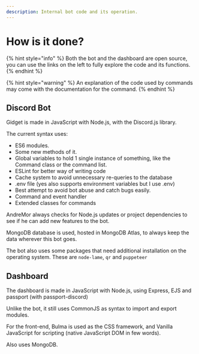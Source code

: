 ```yaml
---
description: Internal bot code and its operation.
---
```


# How is it done?

{% hint style="info" %}
Both the bot and the dashboard are open source, you can use the links on the left to fully explore the code and its functions.
{% endhint %}

{% hint style="warning" %}
An explanation of the code used by commands may come with the documentation for the command.
{% endhint %}

## Discord Bot

Gidget is made in JavaScript with Node.js, with the Discord.js library.

The current syntax uses:

* ES6 modules.
* Some new methods of it.
* Global variables to hold 1 single instance of something, like the Command class or the command list.
* ESLint for better way of writing code
* Cache system to avoid unnecessary re-queries to the database
* .env file (yes also supports environment variables but I use .env)
* Best attempt to avoid bot abuse and catch bugs easily.
* Command and event handler
* Extended classes for commands

AndreMor always checks for Node.js updates or project dependencies to see if he can add new features to the bot.

MongoDB database is used, hosted in MongoDB Atlas, to always keep the data wherever this bot goes.

The bot also uses some packages that need additional installation on the operating system. These are `node-lame`, `qr` and `puppeteer`

## Dashboard

The dashboard is made in JavaScript with Node.js, using Express, EJS and passport (with passport-discord)

Unlike the bot, it still uses CommonJS as syntax to import and export modules.

For the front-end, Bulma is used as the CSS framework, and Vanilla JavaScript for scripting (native JavaScript DOM in few words).

Also uses MongoDB.
